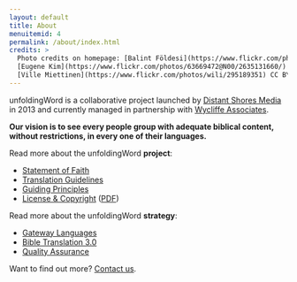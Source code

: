 ```yaml
---
layout: default
title: About
menuitemid: 4
permalink: /about/index.html
credits: >
  Photo credits on homepage: [Balint Földesi](https://www.flickr.com/photos/109187123@N04/11753707934/) CC BY,
  [Eugene Kim](https://www.flickr.com/photos/63669472@N00/2635131660/) CC BY,
  [Ville Miettinen](https://www.flickr.com/photos/wili/295189351) CC BY
---
```


unfoldingWord is a collaborative project launched by [Distant Shores Media](http://distantshores.org/ "Distant Shores Media")
in 2013 and currently managed in partnership with [Wycliffe Associates](http://wycliffeassociates.org/ "Wycliffe Associates").

**Our vision is to see every people group with adequate biblical content, without restrictions, in every one of their languages.**

Read more about the unfoldingWord **project**:

-   [Statement of Faith](/faith)
-   [Translation Guidelines](/guidelines)
-   [Guiding Principles](/principles)
-   [License & Copyright](/license) ([PDF](/assets/pdf/unfoldingWord-Guidelines-License.pdf))


Read more about the unfoldingWord **strategy**:

-   [Gateway Languages](/gateway)
-   [Bible Translation 3.0](/translation)
-   [Quality Assurance](/quality)

Want to find out more? [Contact us](https://unfoldingword.org/contact).
